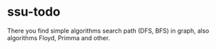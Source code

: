 ssu-todo
========
There you find simple algorithms search path (DFS, BFS) in graph, also algorithms Floyd, Primma and other.
